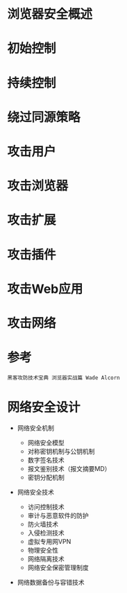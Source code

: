 # 浏览器安全概述

# 初始控制

# 持续控制

# 绕过同源策略

# 攻击用户

# 攻击浏览器

# 攻击扩展

# 攻击插件

# 攻击Web应用

# 攻击网络

# 参考

```
黑客攻防技术宝典 浏览器实战篇 Wade Alcorn
```

# 网络安全设计

- 网络安全机制

  - 网络安全模型
  - 对称密钥机制与公钥机制
  - 数字签名技术
  - 报文鉴别技术（报文摘要MD）
  - 密钥分配机制

- 网络安全技术

  - 访问控制技术
  - 审计与恶意软件的防护
  - 防火墙技术
  - 入侵检测技术
  - 虚拟专用网VPN
  - 物理安全性
  - 网络隔离技术
  - 网络安全保密管理制度

- 网络数据备份与容错技术
